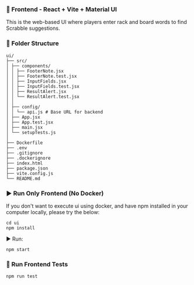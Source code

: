 ### 🎨 Frontend - React + Vite + Material UI

This is the web-based UI where players enter rack and board words to find Scrabble suggestions.

### 📁 Folder Structure

```
ui/
├── src/
│ ├── components/
│ │ ├── FooterNote.jsx
│ │ ├── FooterNote.test.jsx
│ │ ├── InputFields.jsx
│ │ ├── InputFields.test.jsx
│ │ ├── ResultAlert.jsx
│ │ └── ResultAlert.test.jsx
│ │
│ ├── config/
│ │ └── api.js # Base URL for backend
│ ├── App.jsx
│ ├── App.test.jsx
│ ├── main.jsx
│ └── setupTests.js
│
├── Dockerfile
├── .env
├── .gitignore
├── .dockerignore
├── index.html
├── package.json
├── vite.config.js
└── README.md
```

### ▶️ Run Only Frontend (No Docker)

If you don't want to execute ui using docker, and have npm installed in your computer locally, please try the below:

```
cd ui
npm install
```

▶ Run:

```
npm start
```

### 🧪 Run Frontend Tests

```bash
npm run test
```
